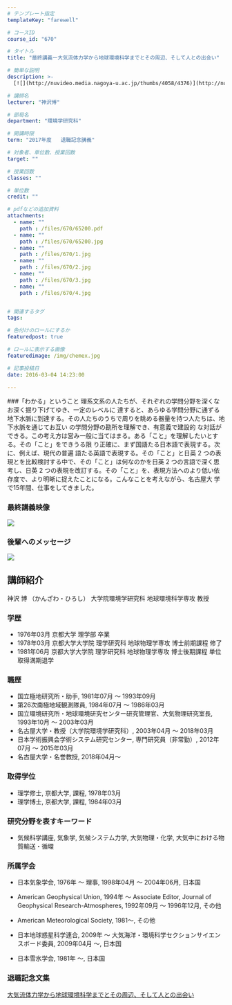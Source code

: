 ```yaml
---
# テンプレート指定
templateKey: "farewell"

# コースID
course_id: "670"

# タイトル
title: "最終講義ー大気流体力学から地球環境科学までとその周辺、そして人との出会い"

# 簡単な説明
description: >-
  [![](http://nuvideo.media.nagoya-u.ac.jp/thumbs/4058/4376)](http://nuvideo.media.nagoya-u.ac.jp/...

# 講師名
lecturer: "神沢博"

# 部局名
department: "環境学研究科"

# 開講時限
term: "2017年度	退職記念講義"

# 対象者、単位数、授業回数
target: ""

# 授業回数
classes: ""

# 単位数
credit: ""

# pdfなどの追加資料
attachments: 
  - name: "" 
    path : /files/670/65200.pdf
  - name: "" 
    path : /files/670/65200.jpg
  - name: "" 
    path : /files/670/1.jpg
  - name: "" 
    path : /files/670/2.jpg
  - name: "" 
    path : /files/670/3.jpg
  - name: "" 
    path : /files/670/4.jpg


# 関連するタグ
tags:

# 色付けのロールにするか
featuredpost: true

# ロールに表示する画像
featuredimage: /img/chemex.jpg

# 記事投稿日
date: 2016-03-04 14:23:00

---
```

###「わかる」ということ 理系文系の人たちが、それぞれの学問分野を深くなお深く掘り下げてゆき、一定のレベルに 達すると、あらゆる学問分野に通ずる地下水脈に到達する。その人たちのうちで周りを眺める器量を持つ人たちは、地下水脈を通じてお互い の学問分野の勘所を理解でき、有意義で建設的 な対話ができる。この考え方は営み一般に当てはまる。ある「こと」を理解したいとする。その「こと」をできうる限 り正確に、まず国語たる日本語で表現する。次に、例えば、現代の普遍 語たる英語で表現する。その「こと」と日英 2 つの表現とを比較検討する中で、その「こと」は何なのかを日英 2 つの言語で深く思考し、日英 2 つの表現を改訂する。その「こと」を、表現方法へのより低い依存度で、より明晰に捉えたことになる。こんなことを考えながら、名古屋大 学で15年間、仕事をしてきました。 

### 最終講義映像 

[![](http://nuvideo.media.nagoya-u.ac.jp/thumbs/4058/4376)](http://nuvideo.media.nagoya-u.ac.jp/embed/638129de5f22c43e175d81e3d81f647650a05819) 

### 後輩へのメッセージ 

[![](http://nuvideo.media.nagoya-u.ac.jp/thumbs/4012/4326)](http://nuvideo.media.nagoya-u.ac.jp/embed/4aefe227abaa009ddcafd884bdce1b4d3c6af41f)
  
## 講師紹介  
神沢 博 （かんざわ・ひろし） 大学院環境学研究科 地球環境科学専攻 教授  
### 学歴  
  
* 1976年03月 京都大学 理学部 卒業  
* 1978年03月 京都大学大学院 理学研究科 地球物理学専攻 博士前期課程 修了  
* 1981年06月 京都大学大学院 理学研究科 地球物理学専攻 博士後期課程 単位取得満期退学  
### 職歴  
  
* 国立極地研究所・助手, 1981年07月 ～ 1993年09月  
* 第26次南極地域観測隊員, 1984年07月 ～ 1986年03月  
* 国立環境研究所・地球環境研究センター研究管理官、大気物理研究室長, 1993年10月 ～ 2003年03月  
* 名古屋大学・教授（大学院環境学研究科）, 2003年04月 ～ 2018年03月  
* 日本学術振興会学術システム研究センター, 専門研究員（非常勤）, 2012年07月 ～ 2015年03月  
* 名古屋大学・名誉教授, 2018年04月～  
### 取得学位  
  
* 理学修士, 京都大学, 課程, 1978年03月  
* 理学博士, 京都大学, 課程, 1984年03月  
### 研究分野を表すキーワード  
  
* 気候科学講座, 気象学, 気候システム力学, 大気物理・化学, 大気中における物質輸送・循環  
### 所属学会  
  
* 日本気象学会, 1976年 〜 理事, 1998年04月 ～ 2004年06月, 日本国  
  
* American Geophysical Union, 1994年 〜 Associate Editor, Journal of Geophysical Research-Atmospheres, 1992年09月 ～ 1996年12月, その他  
  
* American Meteorological Society, 1981〜, その他  
* 日本地球惑星科学連合, 2009年 〜 大気海洋・環境科学セクションサイエンスボード委員, 2009年04月 ～, 日本国  
* 日本雪氷学会, 1981年 〜, 日本国
### 退職記念文集


[大気流体力学から地球環境科学までとその周辺、そして人との出会い](/files/670/65200.pdf) 
